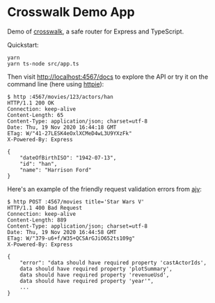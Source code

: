 # Crosswalk Demo App

Demo of [crosswalk][1], a safe router for Express and TypeScript.

Quickstart:

    yarn
    yarn ts-node src/app.ts

Then visit <http://localhost:4567/docs> to explore the API or try it on the
command line (here using [httpie][]):

    $ http :4567/movies/123/actors/han
    HTTP/1.1 200 OK
    Connection: keep-alive
    Content-Length: 65
    Content-Type: application/json; charset=utf-8
    Date: Thu, 19 Nov 2020 16:44:18 GMT
    ETag: W/"41-27LESK4eOxlXCMeD4wL3U9YXzFk"
    X-Powered-By: Express

    {
        "dateOfBirthISO": "1942-07-13",
        "id": "han",
        "name": "Harrison Ford"
    }

Here's an example of the friendly request validation errors from [ajv][]:

    $ http POST :4567/movies title='Star Wars V'
    HTTP/1.1 400 Bad Request
    Connection: keep-alive
    Content-Length: 889
    Content-Type: application/json; charset=utf-8
    Date: Thu, 19 Nov 2020 16:44:58 GMT
    ETag: W/"379-u6+f/W35+QCSArGJiO652ts109g"
    X-Powered-By: Express

    {
        "error": "data should have required property 'castActorIds',
        data should have required property 'plotSummary',
        data should have required property 'revenueUsd',
        data should have required property 'year'",
        ...
    }

[1]: https://github.com/danvk/crosswalk
[httpie]: https://httpie.io/
[ajv]: https://ajv.js.org/
